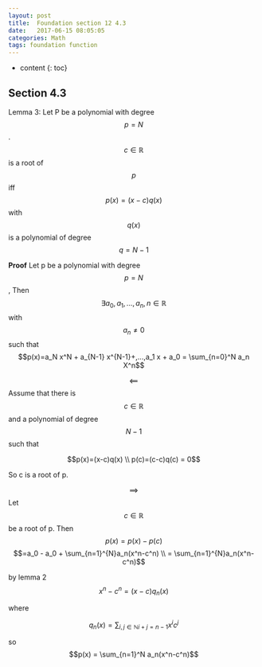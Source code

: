 ```yaml
---
layout: post
title:  Foundation section 12 4.3
date:   2017-06-15 08:05:05
categories: Math
tags: foundation function 
---
```

* content
{: toc}

## Section 4.3
Lemma 3: Let P be a polynomial with degree $$p=N$$. $$c \in \mathbb{R}$$ is a root of $$p$$ iff $$p(x)=(x-c)q(x)$$ with $$q(x)$$ is a polynomial of degree $$q=N-1$$

**Proof**
Let p be a polynomial with degree $$p=N$$, Then $$\exists a_0,a_1,...,a_n,n \in \mathbb{R}$$ with $$a_n ≠ 0$$ such that $$p(x)=a_N x^N + a_{N-1} x^{N-1}+,...,a_1 x + a_0 = \sum_{n=0}^N a_n X^n$$

$$\impliedby$$ Assume that there is $$c \in \mathbb{R}$$ and a polynomial of degree $$N-1$$ such that

$$p(x)=(x-c)q(x) \\
p(c)=(c-c)q(c) = 0$$

So c is a root of p.

$$\implies$$ Let $$c \in \mathbb{R}$$ be a root of p. Then 
$$p(x) = p(x)-p(c)$$
$$=a_0 - a_0 + \sum_{n=1}^{N}a_n(x^n-c^n) \\
= \sum_{n=1}^{N}a_n(x^n-c^n)$$

by lemma 2
$$x^n-c^n=(x-c)q_n(x)$$

where 

$$q_n(x)=\sum_{i,j \in \mathbb{N} i+j=n-1}x^ic^j$$

so $$p(x) = \sum_{n=1}^N a_n(x^n-c^n)$$







